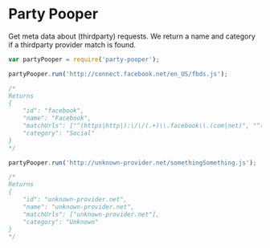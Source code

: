 # Party Pooper

Get meta data about (thirdparty) requests. We return a name and category if a thirdparty provider match is found.

```javascript
var partyPooper = require('party-pooper');

partyPooper.run('http://connect.facebook.net/en_US/fbds.js');

/*
Returns
{
	"id": "facebook",
	"name": "Facebook",
	"matchUrls": ["^(https|http|):\/\/(.+)\\.facebook\\.(com|net)", "^(https|http|)(:\/\/|)(www.|)fbstatic-a.akamaihd.net"],
	"category": "Social"
}
*/

partyPooper.run('http://unknown-provider.net/somethingSomething.js');

/*
Returns
{
	"id": "unknown-provider.net",
	"name": "unknown-provider.net",
	"matchUrls": ["unknown-provider.net"],
	"category": "Unknown"
}
*/
```
